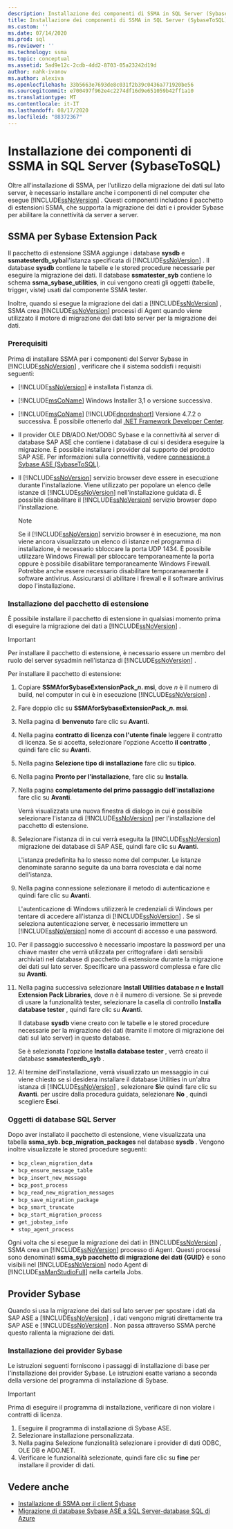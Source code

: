 ```yaml
---
description: Installazione dei componenti di SSMA in SQL Server (SybaseToSQL)
title: Installazione dei componenti di SSMA in SQL Server (SybaseToSQL) | Microsoft Docs
ms.custom: ''
ms.date: 07/14/2020
ms.prod: sql
ms.reviewer: ''
ms.technology: ssma
ms.topic: conceptual
ms.assetid: 5ad9e12c-2cdb-4dd2-8703-05a23242d19d
author: nahk-ivanov
ms.author: alexiva
ms.openlocfilehash: 33b5663e7693de8c031f2b39c0436a771920be56
ms.sourcegitcommit: e700497f962e4c2274df16d9e651059b42ff1a10
ms.translationtype: MT
ms.contentlocale: it-IT
ms.lasthandoff: 08/17/2020
ms.locfileid: "88372367"
---
```

# <a name="installing-ssma-components-on-sql-server-sybasetosql"></a>Installazione dei componenti di SSMA in SQL Server (SybaseToSQL)

Oltre all'installazione di SSMA, per l'utilizzo della migrazione dei dati sul lato server, è necessario installare anche i componenti di nel computer che esegue [!INCLUDE[ssNoVersion](../../includes/ssnoversion-md.md)] . Questi componenti includono il pacchetto di estensioni SSMA, che supporta la migrazione dei dati e i provider Sybase per abilitare la connettività da server a server.

## <a name="ssma-for-sybase-extension-pack"></a>SSMA per Sybase Extension Pack

Il pacchetto di estensione SSMA aggiunge i database **sysdb** e **ssmatesterdb_syb**all'istanza specificata di [!INCLUDE[ssNoVersion](../../includes/ssnoversion-md.md)] . Il database **sysdb** contiene le tabelle e le stored procedure necessarie per eseguire la migrazione dei dati. Il database **ssmatester_syb** contiene lo schema **ssma_sybase_utilities**, in cui vengono creati gli oggetti (tabelle, trigger, viste) usati dal componente SSMA tester.

Inoltre, quando si esegue la migrazione dei dati a [!INCLUDE[ssNoVersion](../../includes/ssnoversion-md.md)] , SSMA crea [!INCLUDE[ssNoVersion](../../includes/ssnoversion-md.md)] processi di Agent quando viene utilizzato il motore di migrazione dei dati lato server per la migrazione dei dati.

### <a name="prerequisites"></a>Prerequisiti

Prima di installare SSMA per i componenti del Server Sybase in [!INCLUDE[ssNoVersion](../../includes/ssnoversion-md.md)] , verificare che il sistema soddisfi i requisiti seguenti:

- [!INCLUDE[ssNoVersion](../../includes/ssnoversion-md.md)] è installata l'istanza di.
- [!INCLUDE[msCoName](../../includes/msconame_md.md)] Windows Installer 3,1 o versione successiva.
- [!INCLUDE[msCoName](../../includes/msconame_md.md)] [!INCLUDE[dnprdnshort](../../includes/dnprdnshort_md.md)] Versione 4.7.2 o successiva. È possibile ottenerlo dal [.NET Framework Developer Center](https://go.microsoft.com/fwlink/?LinkId=48882).
- Il provider OLE DB/ADO.Net/ODBC Sybase e la connettività al server di database SAP ASE che contiene i database di cui si desidera eseguire la migrazione. È possibile installare i provider dal supporto del prodotto SAP ASE. Per informazioni sulla connettività, vedere [connessione a Sybase ASE &#40;SybaseToSQL&#41;](../../ssma/sybase/connecting-to-sybase-ase-sybasetosql.md).
- Il [!INCLUDE[ssNoVersion](../../includes/ssnoversion-md.md)] servizio browser deve essere in esecuzione durante l'installazione. Viene utilizzato per popolare un elenco delle istanze di [!INCLUDE[ssNoVersion](../../includes/ssnoversion-md.md)] nell'installazione guidata di. È possibile disabilitare il [!INCLUDE[ssNoVersion](../../includes/ssnoversion-md.md)] servizio browser dopo l'installazione.

  > [!NOTE]
  > Se il [!INCLUDE[ssNoVersion](../../includes/ssnoversion-md.md)] servizio browser è in esecuzione, ma non viene ancora visualizzato un elenco di istanze nel programma di installazione, è necessario sbloccare la porta UDP 1434. È possibile utilizzare Windows Firewall per sbloccare temporaneamente la porta oppure è possibile disabilitare temporaneamente Windows Firewall. Potrebbe anche essere necessario disabilitare temporaneamente il software antivirus. Assicurarsi di abilitare i firewall e il software antivirus dopo l'installazione.

### <a name="installing-the-extension-pack"></a>Installazione del pacchetto di estensione

È possibile installare il pacchetto di estensione in qualsiasi momento prima di eseguire la migrazione dei dati a [!INCLUDE[ssNoVersion](../../includes/ssnoversion-md.md)] .

> [!IMPORTANT]
> Per installare il pacchetto di estensione, è necessario essere un membro del ruolo del server sysadmin nell'istanza di [!INCLUDE[ssNoVersion](../../includes/ssnoversion-md.md)] .

Per installare il pacchetto di estensione:

1. Copiare **SSMAforSybaseExtensionPack_*n*. msi**, dove *n* è il numero di build, nel computer in cui è in esecuzione [!INCLUDE[ssNoVersion](../../includes/ssnoversion-md.md)] .
2. Fare doppio clic su **SSMAforSybaseExtensionPack_*n*. msi**.
3. Nella pagina di **benvenuto** fare clic su **Avanti**.
4. Nella pagina **contratto di licenza con l'utente finale** leggere il contratto di licenza. Se si accetta, selezionare l'opzione Accetto **il contratto** , quindi fare clic su **Avanti**.
5. Nella pagina **Selezione tipo di installazione** fare clic su **tipico**.
6. Nella pagina **Pronto per l'installazione**, fare clic su **Installa**.
7. Nella pagina **completamento del primo passaggio dell'installazione** fare clic su **Avanti**.

   Verrà visualizzata una nuova finestra di dialogo in cui è possibile selezionare l'istanza di [!INCLUDE[ssNoVersion](../../includes/ssnoversion-md.md)] per l'installazione del pacchetto di estensione.

8. Selezionare l'istanza di in cui verrà eseguita la [!INCLUDE[ssNoVersion](../../includes/ssnoversion-md.md)] migrazione dei database di SAP ASE, quindi fare clic su **Avanti**.

   L'istanza predefinita ha lo stesso nome del computer. Le istanze denominate saranno seguite da una barra rovesciata e dal nome dell'istanza.

9. Nella pagina connessione selezionare il metodo di autenticazione e quindi fare clic su **Avanti**.

   L'autenticazione di Windows utilizzerà le credenziali di Windows per tentare di accedere all'istanza di [!INCLUDE[ssNoVersion](../../includes/ssnoversion-md.md)] . Se si seleziona autenticazione server, è necessario immettere un [!INCLUDE[ssNoVersion](../../includes/ssnoversion-md.md)] nome di account di accesso e una password.

10. Per il passaggio successivo è necessario impostare la password per una chiave master che verrà utilizzata per crittografare i dati sensibili archiviati nel database di pacchetto di estensione durante la migrazione dei dati sul lato server. Specificare una password complessa e fare clic su **Avanti**.

11. Nella pagina successiva selezionare **Install Utilities database *n* e Install Extension Pack Libraries**, dove *n* è il numero di versione. Se si prevede di usare la funzionalità tester, selezionare la casella di controllo **Installa database tester** , quindi fare clic su **Avanti**.

    Il database **sysdb** viene creato con le tabelle e le stored procedure necessarie per la migrazione dei dati (tramite il motore di migrazione dei dati sul lato server) in questo database.

    Se è selezionata l'opzione **Installa database tester** , verrà creato il database **ssmatesterdb_syb** .

12. Al termine dell'installazione, verrà visualizzato un messaggio in cui viene chiesto se si desidera installare il database Utilities in un'altra istanza di [!INCLUDE[ssNoVersion](../../includes/ssnoversion-md.md)] , selezionare **Sì**e quindi fare clic su **Avanti**. per uscire dalla procedura guidata, selezionare **No** , quindi scegliere **Esci**.

### <a name="sql-server-database-objects"></a>Oggetti di database SQL Server

Dopo aver installato il pacchetto di estensione, viene visualizzata una tabella **ssma_syb. bcp_migration_packages** nel database **sysdb** . Vengono inoltre visualizzate le stored procedure seguenti:

- `bcp_clean_migration_data`
- `bcp_ensure_message_table`
- `bcp_insert_new_message`
- `bcp_post_process`
- `bcp_read_new_migration_messages`
- `bcp_save_migration_package`
- `bcp_smart_truncate`
- `bcp_start_migration_process`
- `get_jobstep_info`
- `stop_agent_process`

Ogni volta che si esegue la migrazione dei dati in [!INCLUDE[ssNoVersion](../../includes/ssnoversion-md.md)] , SSMA crea un [!INCLUDE[ssNoVersion](../../includes/ssnoversion-md.md)] processo di Agent. Questi processi sono denominati **ssma_syb pacchetto di migrazione dei dati {GUID}** e sono visibili nel [!INCLUDE[ssNoVersion](../../includes/ssnoversion-md.md)] nodo Agent di [!INCLUDE[ssManStudioFull](../../includes/ssmanstudiofull-md.md)] nella cartella Jobs.  

## <a name="sybase-providers"></a>Provider Sybase

Quando si usa la migrazione dei dati sul lato server per spostare i dati da SAP ASE a [!INCLUDE[ssNoVersion](../../includes/ssnoversion-md.md)] , i dati vengono migrati direttamente tra SAP ASE e [!INCLUDE[ssNoVersion](../../includes/ssnoversion-md.md)] . Non passa attraverso SSMA perché questo rallenta la migrazione dei dati.

### <a name="installing-the-sybase-providers"></a>Installazione dei provider Sybase

Le istruzioni seguenti forniscono i passaggi di installazione di base per l'installazione dei provider Sybase. Le istruzioni esatte variano a seconda della versione del programma di installazione di Sybase.

> [!IMPORTANT]
> Prima di eseguire il programma di installazione, verificare di non violare i contratti di licenza.

1. Eseguire il programma di installazione di Sybase ASE.
2. Selezionare installazione personalizzata.
3. Nella pagina Selezione funzionalità selezionare i provider di dati ODBC, OLE DB e ADO.NET.
4. Verificare le funzionalità selezionate, quindi fare clic su **fine** per installare il provider di dati.

## <a name="see-also"></a>Vedere anche

- [Installazione di SSMA per il client Sybase](../../ssma/sybase/installing-ssma-for-sybase-client-sybasetosql.md)
- [Migrazione di database Sybase ASE a SQL Server-database SQL di Azure](../../ssma/sybase/migrating-sybase-ase-databases-to-sql-server-azure-sql-db-sybasetosql.md)
